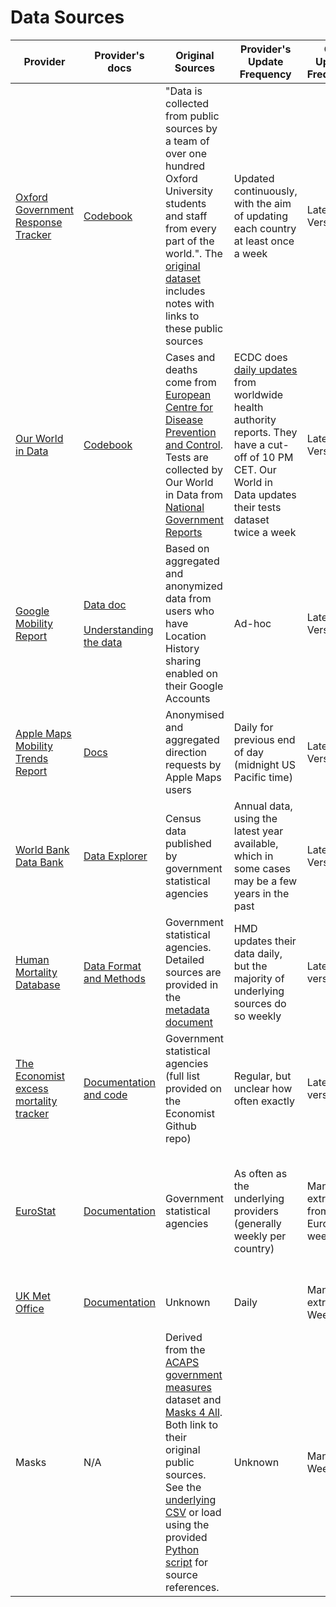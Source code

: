 # Data Sources

| Provider | Provider's docs | Original Sources | Provider's Update Frequency | Our Update Frequency | Update Mechanism | Provider's Licensing |
|----------|-----------------|------------------|-----------------------------|----------------------|------------------|--------------------|
| [Oxford Government Response Tracker](https://www.bsg.ox.ac.uk/research/research-projects/coronavirus-government-response-tracker) | [Codebook](https://github.com/OxCGRT/covid-policy-tracker/blob/master/documentation/codebook.md) | "Data is collected from public sources by a team of over one hundred Oxford University students and staff from every part of the world.". The [original dataset](https://raw.githubusercontent.com/OxCGRT/covid-policy-tracker/master/data/OxCGRT_latest_withnotes.csv) includes notes with links to these public sources | Updated continuously, with the aim of updating each country at least once a week | Latest Version | [Automatic](https://github.com/rs-delve/covid19_datasets/blob/master/covid19_datasets/oxford_government_policy.py) | Creative Commons Attribution 4.0 International |
| [Our World in Data](https://ourworldindata.org/coronavirus-data) | [Codebook](https://github.com/owid/covid-19-data/blob/master/public/data/owid-covid-data-codebook.md) | Cases and deaths come from [European Centre for Disease Prevention and Control](https://www.ecdc.europa.eu/en/covid-19-pandemic). Tests are collected by Our World in Data from [National Government Reports](https://ourworldindata.org/coronavirus-testing) | ECDC does [daily updates](https://www.ecdc.europa.eu/en/covid-19/data-collection) from worldwide health authority reports. They have a cut-off of 10 PM CET. Our World in Data updates their tests dataset twice a week | Latest Version | [Automatic](https://github.com/rs-delve/covid19_datasets/blob/master/covid19_datasets/our_world_in_data.py) | Creative Commons Attribution 4.0 International |
| [Google Mobility Report](https://www.google.com/covid19/mobility/) | [Data doc](https://www.google.com/covid19/mobility/data_documentation.html?hl=en)<br/><br/>[Understanding the data](https://support.google.com/covid19-mobility/answer/9825414?hl=en&ref_topic=9822927) | Based on aggregated and anonymized data from users who have Location History sharing enabled on their Google Accounts | Ad-hoc | Latest Version | [Automatic](https://github.com/rs-delve/covid19_datasets/blob/master/covid19_datasets/mobility.py) | [Google Terms of Service](https://policies.google.com/terms?hl=en) |
| [Apple Maps Mobility Trends Report](https://www.apple.com/covid19/mobility) | [Docs](https://www.apple.com/covid19/mobility) |  Anonymised and aggregated direction requests by Apple Maps users | Daily for previous end of day (midnight US Pacific time) | Latest Version | [Automatic](https://github.com/rs-delve/covid19_datasets/blob/master/covid19_datasets/apple.py) | [Apple Terms of Use](https://www.apple.com/covid19/mobility) |
| [World Bank Data Bank](https://data.worldbank.org/) | [Data Explorer](https://databank.worldbank.org/source/world-development-indicators) | Census data published by government statistical agencies | Annual data, using the latest year available, which in some cases may be a few years in the past | Latest Version | [Automatic](https://github.com/rs-delve/covid19_datasets/blob/master/covid19_datasets/world_bank.py) | Creative Commons Attribution 4.0 International |
| [Human Mortality Database](https://www.mortality.org/) | [Data Format and Methods](https://www.mortality.org/Public/STMF_DOC/STMFNote.pdf) | Government statistical agencies. Detailed sources are provided in the [metadata document](https://www.mortality.org/Public/STMF_DOC/STMFmetadata.pdf) | HMD updates their data daily, but the majority of underlying sources do so weekly | Latest version | [Automatic](https://github.com/rs-delve/covid19_datasets/blob/master/covid19_datasets/hmd.py) | [User Agreement](https://www.mortality.org/mp/auth.pl) |
| [The Economist excess mortality tracker](https://www.economist.com/graphic-detail/2020/04/16/tracking-covid-19-excess-deaths-across-countries) | [Documentation and code](https://github.com/TheEconomist/covid-19-excess-deaths-tracker) | Government statistical agencies (full list provided on the Economist Github repo) | Regular, but unclear how often exactly | Latest version | [Automatic](https://github.com/rs-delve/covid19_datasets/blob/master/covid19_datasets/economist_excess_mortality.py) | Creative Commons Attribution 4.0 International |
| [EuroStat](https://ec.europa.eu/eurostat) | [Documentation](https://ec.europa.eu/eurostat/cache/metadata/en/demo_r_mweek3_esms.htm) | Government statistical agencies | As often as the underlying providers (generally weekly per country) | Manually extracted from Eurostat weekly | Manually updated weekly [here](https://github.com/rs-delve/covid19_datasets/tree/master/data), loaded using [this code](https://github.com/rs-delve/covid19_datasets/blob/master/covid19_datasets/eurostats.py) which calculated excess deaths | [Eurostat copyright](https://ec.europa.eu/eurostat/about/policies/copyright)
| [UK Met Office](https://www.metoffice.gov.uk/) | [Documentation](https://github.com/informatics-lab/covid19-dataset-documentation/blob/master/README_data.md) | Unknown | Daily | Manuly extracted Weekly | Manually updated weekly [here](https://github.com/rs-delve/covid19_datasets/tree/master/data) | Open Government License V3.0 |
| Masks | N/A | Derived from the [ACAPS government measures](https://www.acaps.org/covid19-government-measures-dataset) dataset and [Masks 4 All](https://masks4all.co/). Both link to their original public sources. See the [underlying CSV](https://github.com/rs-delve/covid19_datasets/blob/master/data/mask_policy_dates.csv) or load using the provided [Python script](https://github.com/rs-delve/covid19_datasets/blob/master/covid19_datasets/mask_policies.py) for source references. | Unknown | Manual Weekly | Manually updated weekly [here](https://github.com/rs-delve/covid19_datasets/tree/master/data) | Creative Commons Attribution 4.0 International |


